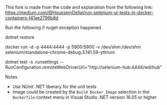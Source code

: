 This fork is made from the code and explanation from the following link:
https://medium.com/@HoussemDellai/run-selenium-ui-tests-in-docker-containers-f41ae2796b8d

Run the following if nuget exception happened

dotnet restore


docker run -d -p 4444:4444 -p 5900:5900 -v /dev/shm:/dev/shm selenium/standalone-chrome-debug:3.141.59-yttrium


dotnet test -s .runsettings -- RunConfiguration.remoteWebDriverUrl="http://selenium-hub:4444/wd/hub"


Notes
- Use NUnit .NET liberary for the unit tests
- Image could be created by the `Build Docker Image` selection in the `Dockerfile` context menu in Visual Studio .NET version 16.05 or higher
